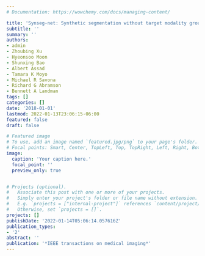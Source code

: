 ```yaml
---
# Documentation: https://wowchemy.com/docs/managing-content/

title: 'Synseg-net: Synthetic segmentation without target modality ground truth'
subtitle: ''
summary: ''
authors:
- admin
- Zhoubing Xu
- Hyeonsoo Moon
- Shunxing Bao
- Albert Assad
- Tamara K Moyo
- Michael R Savona
- Richard G Abramson
- Bennett A Landman
tags: []
categories: []
date: '2018-01-01'
lastmod: 2022-01-13T23:06:15-06:00
featured: false
draft: false

# Featured image
# To use, add an image named `featured.jpg/png` to your page's folder.
# Focal points: Smart, Center, TopLeft, Top, TopRight, Left, Right, BottomLeft, Bottom, BottomRight.
image:
  caption: 'Your caption here.'
  focal_point: ''
  preview_only: true


# Projects (optional).
#   Associate this post with one or more of your projects.
#   Simply enter your project's folder or file name without extension.
#   E.g. `projects = ["internal-project"]` references `content/project/deep-learning/index.md`.
#   Otherwise, set `projects = []`.
projects: []
publishDate: '2022-01-14T05:06:14.057616Z'
publication_types:
- '2'
abstract: ''
publication: '*IEEE transactions on medical imaging*'
---
```

